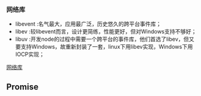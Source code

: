 ### 网络库
* libevent :名气最大，应用最广泛，历史悠久的跨平台事件库；
* libev :较libevent而言，设计更简练，性能更好，但对Windows支持不够好；
* libuv :开发node的过程中需要一个跨平台的事件库，他们首选了libev，但又要支持Windows，故重新封装了一套，linux下用libev实现，Windows下用IOCP实现；

[网络库](https://blog.csdn.net/lijinqi1987/article/details/71214974 )


## Promise